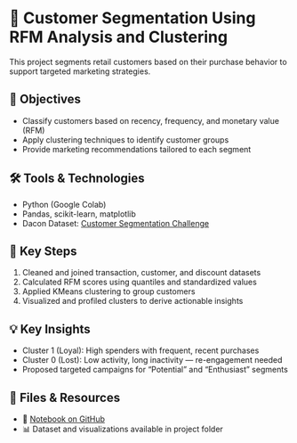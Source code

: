 # 🧩 Customer Segmentation Using RFM Analysis and Clustering

This project segments retail customers based on their purchase behavior to support targeted marketing strategies.

## 🎯 Objectives

- Classify customers based on recency, frequency, and monetary value (RFM)
- Apply clustering techniques to identify customer groups
- Provide marketing recommendations tailored to each segment

## 🛠 Tools & Technologies

- Python (Google Colab)
- Pandas, scikit-learn, matplotlib
- Dacon Dataset: [Customer Segmentation Challenge](https://dacon.io/competitions/official/236222/data)

## 🧪 Key Steps

1. Cleaned and joined transaction, customer, and discount datasets
2. Calculated RFM scores using quantiles and standardized values
3. Applied KMeans clustering to group customers
4. Visualized and profiled clusters to derive actionable insights

## 💡 Key Insights

- Cluster 1 (Loyal): High spenders with frequent, recent purchases  
- Cluster 0 (Lost): Low activity, long inactivity — re-engagement needed  
- Proposed targeted campaigns for “Potential” and “Enthusiast” segments

## 🔗 Files & Resources

- 📎 [Notebook on GitHub](https://github.com/videpurple/DA_portfolio/blob/main/Customer%20Segmentation/Notebook/customer_segmentation_rfm_analysis.ipynb)
- 📊 Dataset and visualizations available in project folder
